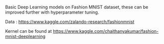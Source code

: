 Basic Deep Learning models on Fashion MNIST dataset, these can be improved further with hyperparameter tuning.

Data : https://www.kaggle.com/zalando-research/fashionmnist

Kernel can be found at https://www.kaggle.com/chaithanyakumar/fashion-mnist-deeplearning
